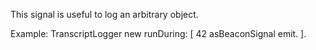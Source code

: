This signal is useful to log an arbitrary object.

Example:
	TranscriptLogger new runDuring: [
		42 asBeaconSignal emit.
	]. 